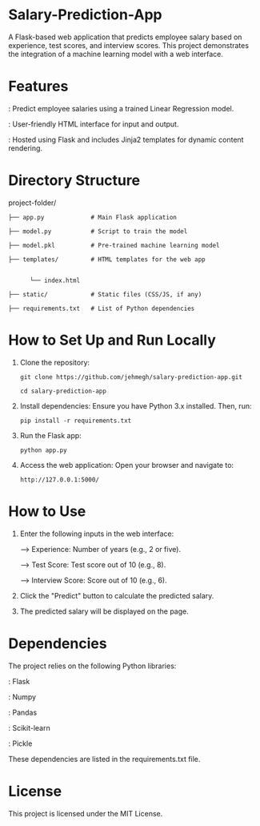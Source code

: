 # Salary-Prediction-App
A Flask-based web application that predicts employee salary based on experience, test scores, and interview scores. This project demonstrates the integration of a machine learning model with a web interface.

# Features
: Predict employee salaries using a trained Linear Regression model.

: User-friendly HTML interface for input and output.

: Hosted using Flask and includes Jinja2 templates for dynamic content rendering.

# Directory Structure
project-folder/

    ├── app.py             # Main Flask application

    ├── model.py           # Script to train the model

    ├── model.pkl          # Pre-trained machine learning model

    ├── templates/         # HTML templates for the web app


          └── index.html

    ├── static/            # Static files (CSS/JS, if any)

    ├── requirements.txt   # List of Python dependencies

# How to Set Up and Run Locally

1. Clone the repository:

       git clone https://github.com/jehmegh/salary-prediction-app.git

       cd salary-prediction-app


3. Install dependencies: Ensure you have Python 3.x installed. Then, run:
 
       pip install -r requirements.txt


4. Run the Flask app:

       python app.py


5. Access the web application: Open your browser and navigate to:

       http://127.0.0.1:5000/


# How to Use

1. Enter the following inputs in the web interface:

   --> Experience: Number of years (e.g., 2 or five).

   --> Test Score: Test score out of 10 (e.g., 8).

   --> Interview Score: Score out of 10 (e.g., 6).

3. Click the "Predict" button to calculate the predicted salary.

4. The predicted salary will be displayed on the page.

# Dependencies

The project relies on the following Python libraries:

: Flask

: Numpy

: Pandas

: Scikit-learn

: Pickle

These dependencies are listed in the requirements.txt file.

# License

This project is licensed under the MIT License. 
